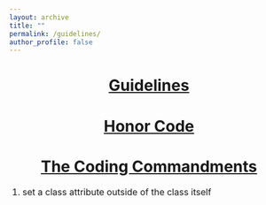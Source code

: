 ```yaml
---
layout: archive
title: ""
permalink: /guidelines/
author_profile: false
--- 
```


# [<center>Guidelines</center>](#top)

# [<center>Honor Code</center>](#honor)

# [<center>The Coding Commandments</center>](#commandments)

<div style="width:100%; max-width:800px; margin:auto"> 

<font size="3em"><ol>
<li>set a class attribute outside of the class itself</li>
<ol></font>
</div>

